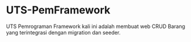 # UTS-PemFramework
UTS Pemrograman Framework kali ini adalah membuat web CRUD Barang yang terintegrasi dengan migration dan seeder.

